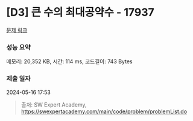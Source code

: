 # [D3] 큰 수의 최대공약수 - 17937 

[문제 링크](https://swexpertacademy.com/main/code/problem/problemDetail.do?contestProbId=AYmRI_8ajv8DFARi) 

### 성능 요약

메모리: 20,352 KB, 시간: 114 ms, 코드길이: 743 Bytes

### 제출 일자

2024-05-16 17:53



> 출처: SW Expert Academy, https://swexpertacademy.com/main/code/problem/problemList.do